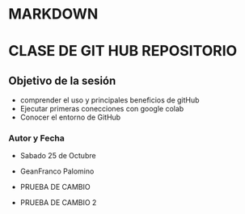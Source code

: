 # MARKDOWN

# CLASE DE GIT HUB REPOSITORIO

## Objetivo de la sesión
- comprender el uso y principales beneficios de gitHub
- Ejecutar primeras conecciones con google colab
- Conocer el entorno de GitHub

### Autor y Fecha
* Sabado 25 de Octubre
* GeanFranco Palomino

* PRUEBA DE CAMBIO
* PRUEBA DE CAMBIO 2
